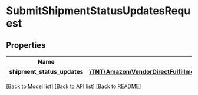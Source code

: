 # SubmitShipmentStatusUpdatesRequest

## Properties
Name | Type | Description | Notes
------------ | ------------- | ------------- | -------------
**shipment_status_updates** | [**\TNT\Amazon\VendorDirectFulfillmentShipping\V1\Model\ShipmentStatusUpdate[]**](ShipmentStatusUpdate.md) |  | [optional] 

[[Back to Model list]](../README.md#documentation-for-models) [[Back to API list]](../README.md#documentation-for-api-endpoints) [[Back to README]](../README.md)


